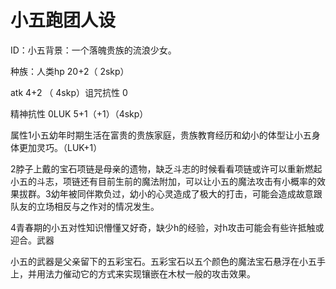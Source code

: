 # 小五跑团人设

ID：小五背景：一个落魄贵族的流浪少女。

种族：人类hp 20+2（ 2skp）

atk 4+2 （ 4skp）诅咒抗性 0

精神抗性 0LUK 5+1（+1）（4skp）

属性1小五幼年时期生活在富贵的贵族家庭，贵族教育经历和幼小的体型让小五身体更加灵巧。（LUK+1）

2脖子上戴的宝石项链是母亲的遗物，缺乏斗志的时候看看项链或许可以重新燃起小五的斗志，项链还有目前生前的魔法附加，可以让小五的魔法攻击有小概率的效果拔群。3幼年被同伴欺负过，幼小的心灵造成了极大的打击，可能会造成故意跟队友的立场相反与之作对的情况发生。

4青春期的小五对性知识懵懂又好奇，缺少h的经验，对h攻击可能会有些许抵触或迎合。武器

小五的武器是父亲留下的五彩宝石。五彩宝石以五个颜色的魔法宝石悬浮在小五手上，并用法力催动它的方式来实现镶嵌在木杖一般的攻击效果。 

 